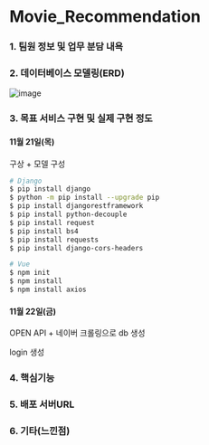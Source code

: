 # Movie_Recommendation

### 1. 팀원 정보 및 업무 분담 내욕



### 2. 데이터베이스 모델링(ERD)

![image](https://user-images.githubusercontent.com/52685278/69401360-3d89eb80-0d38-11ea-9142-398bc0985974.png)



### 3. 목표 서비스 구현 및 실제 구현 정도

#### 11월 21일(목)

구상 + 모델 구성

```bash
# Django
$ pip install django
$ python -m pip install --upgrade pip
$ pip install djangorestframework
$ pip install python-decouple
$ pip install request
$ pip install bs4
$ pip install requests
$ pip install django-cors-headers

# Vue
$ npm init
$ npm install
$ npm install axios
```


#### 11월 22일(금)

OPEN API + 네이버 크롤링으로 db 생성

login 생성



### 4. 핵심기능



### 5. 배포 서버URL



### 6. 기타(느낀점)

